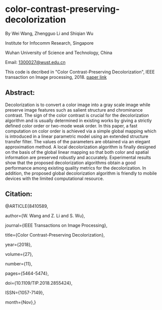 # color-contrast-preserving-decolorization
By Wei Wang, Zhengguo Li and Shiqian Wu

Institute for Infocomm Research, Singapore

Wuhan University of Science and Technology, China

Email: 1300027@wust.edu.cn

This code is decribed in "Color Contrast-Preserving Decolorization", IEEE transaction on Image processing, 2018.
[paper link](https://ieeexplore.ieee.org/document/8410589/)


## Abstract:
Decolorization is to convert a color image into a gray scale image while preserve image features such as salient structure and chrominance contrast. The sign of the color contrast is crucial for the decolorization algorithm and is usually determined in existing works by giving a strictly defined color order or two-mode weak order. In this paper, a fast computation on color order is achieved via a simple global mapping which is introduced in a linear parametric model using an extended structure transfer filter. The values of the parameters are obtained via an elegant approximation method. A local decolorization algorithm is finally designed on the basis of the global linear mapping so that both color and spatial information are preserved robustly and accurately. Experimental results show that the proposed decolorization algorithms obtain a good performance among existing quality metrics for the decolorization. In addition, the proposed global decolorization algorithm is friendly to mobile devices with the limited computational resource.

## Citation:
@ARTICLE{8410589, 

author={W. Wang and Z. Li and S. Wu}, 

journal={IEEE Transactions on Image Processing}, 

title={Color Contrast-Preserving Decolorization}, 

year={2018}, 

volume={27}, 

number={11}, 

pages={5464-5474}, 

doi={10.1109/TIP.2018.2855424}, 

ISSN={1057-7149}, 

month={Nov},}
